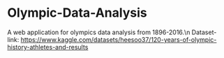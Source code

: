 # Olympic-Data-Analysis

A web application for olympics data analysis from 1896-2016.\n
Dataset-link: https://www.kaggle.com/datasets/heesoo37/120-years-of-olympic-history-athletes-and-results

